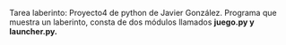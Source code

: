 Tarea laberinto:
Proyecto4 de python de Javier González. Programa que muestra un laberinto, consta de dos módulos llamados **juego.py y launcher.py.**